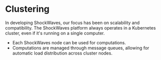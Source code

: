# Clustering

In developing ShockWaves, our focus has been on scalability and compatibility. The ShockWaves platform always operates
in a Kubernetes cluster, even if it's running on a single computer.

- Each ShockWaves node can be used for computations.
- Computations are managed through message queues, allowing for automatic load distribution across cluster nodes.

